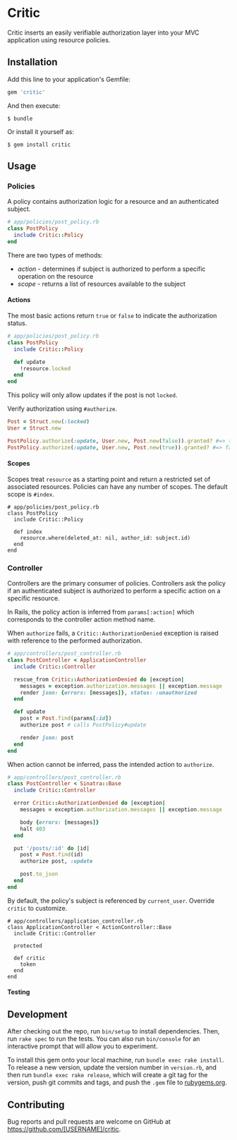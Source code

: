 # Critic

Critic inserts an easily verifiable authorization layer into your MVC application using resource policies.

## Installation

Add this line to your application's Gemfile:

```ruby
gem 'critic'
```

And then execute:

    $ bundle

Or install it yourself as:

    $ gem install critic

## Usage

### Policies

A policy contains authorization logic for a resource and an authenticated subject.

```ruby
# app/policies/post_policy.rb
class PostPolicy
  include Critic::Policy
end
```

There are two types of methods:

* *action* - determines if subject is authorized to perform a specific operation on the resource
* *scope* - returns a list of resources available to the subject


#### Actions

The most basic actions return `true` or `false` to indicate the authorization status.

```ruby
# app/policies/post_policy.rb
class PostPolicy
  include Critic::Policy

  def update
    !resource.locked
  end
end
```

This policy will only allow updates if the post is not `locked`.

Verify authorization using `#authorize`.

```ruby
Post = Struct.new(:locked)
User = Struct.new

PostPolicy.authorize(:update, User.new, Post.new(false)).granted? #=> true
PostPolicy.authorize(:update, User.new, Post.new(true)).granted? #=> false
```

#### Scopes

Scopes treat `resource` as a starting point and return a restricted set of associated resources.  Policies can have any number of scopes.  The default scope is `#index`.

```
# app/policies/post_policy.rb
class PostPolicy
  include Critic::Policy

  def index
    resource.where(deleted_at: nil, author_id: subject.id)
  end
end
```

### Controller

Controllers are the primary consumer of policies.  Controllers ask the policy if an authenticated subject is authorized to perform a specific action on a specific resource.

In Rails, the policy action is inferred from `params[:action]` which corresponds to the controller action method name.

When `authorize` fails, a `Critic::AuthorizationDenied` exception is raised with reference to the performed authorization.

```ruby
# app/controllers/post_controller.rb
class PostController < ApplicationController
  include Critic::Controller

  rescue_from Critic::AuthorizationDenied do |exception|
    messages = exception.authorization.messages || exception.message
    render json: {errors: [messages]}, status: :unauthorized
  end

  def update
    post = Post.find(params[:id])
    authorize post # calls PostPolicy#update

    render json: post
  end
end
```

When action cannot be inferred, pass the intended action to `authorize`.

```ruby
# app/controllers/post_controller.rb
class PostController < Sinatra::Base
  include Critic::Controller

  error Critic::AuthorizationDenied do |exception|
    messages = exception.authorization.messages || exception.message

    body {errors: [messages]}
    halt 403
  end

  put '/posts/:id' do |id|
    post = Post.find(id)
    authorize post, :update

    post.to_json
  end
end
```

By default, the policy's subject is referenced by `current_user`.  Override `critic` to customize.

```
# app/controllers/application_controller.rb
class ApplicationController < ActionController::Base
  include Critic::Controller

  protected

  def critic
    token
  end
end
```


#### Testing


## Development

After checking out the repo, run `bin/setup` to install dependencies. Then, run `rake spec` to run the tests. You can also run `bin/console` for an interactive prompt that will allow you to experiment.

To install this gem onto your local machine, run `bundle exec rake install`. To release a new version, update the version number in `version.rb`, and then run `bundle exec rake release`, which will create a git tag for the version, push git commits and tags, and push the `.gem` file to [rubygems.org](https://rubygems.org).

## Contributing

Bug reports and pull requests are welcome on GitHub at https://github.com/[USERNAME]/critic.

